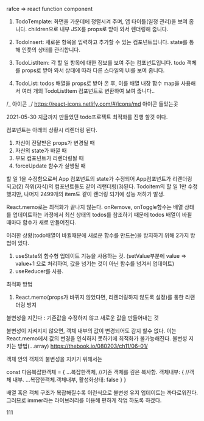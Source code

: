 rafce => react function component

1. TodoTemplate: 화면을 가운데에 정렬시켜 주며, 앱 타이틀(일정 관리)을 보여 줍니다. children으로 내부 JSX를 props로 받아 와서 렌더링해 줍니다.

2. TodoInsert: 새로운 항목을 입력하고 추가할 수 있는 컴포넌트입니다. state를 통해 인풋의 상태를 관리합니다.

3. TodoListItem: 각 할 일 항목에 대한 정보를 보여 주는 컴포넌트입니다. todo 객체를 props로 받아 와서 상태에 따라 다른 스타일의 UI를 보여 줍니다.

4. TodoList: todos 배열을 props로 받아 온 후, 이를 배열 내장 함수 map을 사용해서 여러 개의 TodoListItem 컴포넌트로 변환하여 보여 줍니다..

/_ 아이콘 _/
https://react-icons.netlify.com/#/icons/md 아이콘 들있는곳

2021-05-30
지금까지 만들었던 todo프로젝트 최적화를 진행 할것 이다.

컴포넌트는 아래의 상황시 리렌더링 된다.

1. 자신이 전달받은 props가 변경될 때
2. 자신의 state가 바뀔 때
3. 부모 컴포넌트가 리렌더링될 때
4. forceUpdate 함수가 실행될 때

 할 일 1을 수정함으로써 App 컴포넌트의 state가 수정되어 App컴포넌트가 리랜더링 되고(2)
 하위(자식)의 컴포넌트들도 같이 리랜더링(3)된다.
Todoitem의 할 일 1만 수정했지만, 나머지 2499개의 item도 같이 랜더링 되기에 성능 저하가 발생.


React.memo로는 최적화가 끝나지 않는다.
onRemove, onToggle함수는 배열 상태를 업데이트하는 과정에서 최신 상태의 todos를 참조하기 때문에
todos 배열이 바뀔 때마다 함수가 새로 만들어진다. 

이러한 상황(todo배열이 바뀔때문에 새로운 함수를 만드는)을 방지하기 위해 2가지 방법이 있다.
1. useState의 함수형 업데이트 기능을 사용하는 것.
(setValue부분에 value => value+1 으로 처리하여, 값을 넘기는 것이 아닌 함수를 넘겨서 업데이트)
2. useReducer를 사용. 


최적화 방법
1. React.memo(props가 바뀌지 않았다면, 리렌더링하지 않도록 설정)를 통한 리랜더링 방지



불변성을 지킨다 :  기존값을 수정하지 않고 새로운 값을 만들어내는 것

불변성이 지켜지지 않으면, 객체 내부의 값이 변경되어도 감지 할수 없다.
이는 React.memo에서 값의 변경을 인식하지 못하기에 최적화가 불가능해진다.
불변성 지키는 방법(...array)
https://thebook.io/080203/ch11/06-01/

객체 안의 객체의 불변성을 지키기 위해서는 

const 다음복잡한객체 = {
    ...복잡한객체,                  //기존 객체를 깊은 복사함.
    객체내부: {                     //객체 내부.
        ...복잡한객체.객체내부,
        활성화상태: false
    }
}

배열 혹은 객체 구조가 복잡해질수록 이런식으로 불변성 유지 업데이트는 까다로워진다.
그러므로 immer라는 라이브러리를 이용해 편하게 작업 하도록 하겠다.

111
